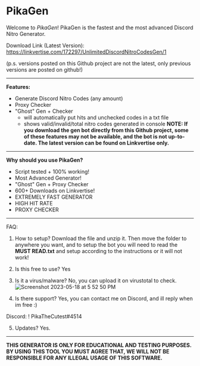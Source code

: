 # PikaGen
Welcome to *PikaGen*! PikaGen is the fastest and the most advanced Discord Nitro Generator.

Download Link (Latest Version): https://linkvertise.com/172297/UnlimitedDiscordNitroCodesGen/1

(p.s. versions posted on this Github project are not the latest, only previous versions are posted on github!)

---

**Features:**
- Generate Discord Nitro Codes (any amount)
- Proxy Checker
- "Ghost" Gen + Checker
  * will automatically put hits and unchecked codes in a txt file
  * shows valid/invalid/total nitro codes generated in console
**NOTE: If you download the gen bot directly from this Github project, some of these features may not be available, and the bot is not up-to-date. The latest version can be found on Linkvertise only.**

---

**Why should you use PikaGen?**
- Script tested + 100% working!
- Most Advanced Generator!
- "Ghost" Gen + Proxy Checker
- 600+ Downloads on Linkvertise!
- EXTREMELY FAST GENERATOR
- HIGH HIT RATE
- PROXY CHECKER

---

FAQ:
1. How to setup? Download the file and unzip it. Then move the folder to anywhere you want, and to setup the bot you will need to read the **MUST READ.txt** and setup according to the instructions or it will not work!

2. Is this free to use? Yes

3. Is it a virus/malware? No, you can upload it on virustotal to check.
![Screenshot 2023-05-18 at 5 52 50 PM](https://github.com/Pikachu973/PikaGen/assets/78415791/716c7131-c82f-4cd8-bf4d-9f4324484383)

4. Is there support? Yes, you can contact me on Discord, and ill reply when im free :)

Discord: ! PikaTheCutest#4514


5. Updates? Yes.

---

**THIS GENERATOR IS ONLY FOR EDUCATIONAL AND TESTING PURPOSES. BY USING THIS TOOL YOU MUST AGREE THAT, WE WILL NOT BE RESPONSIBLE FOR ANY ILLEGAL USAGE OF THIS SOFTWARE.**
